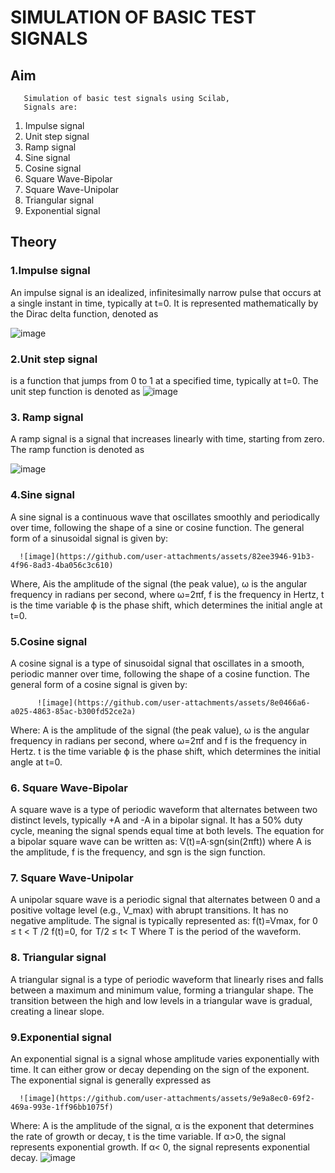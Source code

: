 # SIMULATION OF BASIC TEST SIGNALS
## Aim
       Simulation of basic test signals using Scilab, 
       Signals are:
1)	Impulse signal
2)	Unit step signal
3)	Ramp signal
4)	Sine signal
5)	Cosine signal
6)	Square Wave-Bipolar
7)	Square Wave-Unipolar
8)	Triangular signal
9)	Exponential signal
## Theory
 ### 1.Impulse signal
 An impulse signal is an idealized, infinitesimally narrow pulse that occurs at a single instant in time, typically at t=0. It is represented mathematically by the Dirac delta function,  denoted as
                                                                                                                                  


![image](https://github.com/user-attachments/assets/9e163784-6b6f-4e0c-bbdb-bfdad21decfc)




### 2.Unit step signal 
is a function that jumps from 0 to 1 at a specified time, typically at t=0. The unit step function is denoted as 
                                 ![image](https://github.com/user-attachments/assets/22dd2f8a-ff00-4295-8f02-bdbe6fe450d6)

### 3. Ramp signal
A ramp signal is a signal that increases linearly with time, starting from zero. The ramp function is denoted as

![image](https://github.com/user-attachments/assets/a08d38f1-ad0e-4a32-a043-201584b752fd)

### 4.Sine signal
A sine signal is a continuous wave that oscillates smoothly and periodically over time, following the shape of a sine or cosine function. The general form of a sinusoidal signal is given by:


      ![image](https://github.com/user-attachments/assets/82ee3946-91b3-4f96-8ad3-4ba056c3c610)

                               
Where,
	Ais the amplitude of the signal (the peak value),
	ω is the angular frequency in radians per second, where ω=2πf, f is the frequency in Hertz,
	t is the time variable
	ϕ is the phase shift, which determines the initial angle at t=0.
 

### 5.Cosine signal
A cosine signal is a type of sinusoidal signal that oscillates in a smooth, periodic manner over time, following the shape of a cosine function. The general form of a cosine signal is given by:

          ![image](https://github.com/user-attachments/assets/8e0466a6-a025-4863-85ac-b300fd52ce2a)
                                  

Where:
	A is the amplitude of the signal (the peak value),
	ω is the angular frequency in radians per second, where ω=2πf  and f is the frequency in Hertz.
	t is the time variable
	ϕ is the phase shift, which determines the initial angle at t=0.
 

### 6. Square Wave-Bipolar
A square wave is a type of periodic waveform that alternates between two distinct levels, typically +A and -A in a bipolar signal. It has a 50% duty cycle, meaning the signal spends equal time at both levels. The equation for a bipolar square wave can be written as:
V(t)=A⋅sgn(sin(2πft))
where A is the amplitude, f is the frequency, and sgn is the sign function.

### 7. Square Wave-Unipolar
A unipolar square wave is a periodic signal that alternates between 0 and a positive voltage level (e.g., V_max) with abrupt transitions. It has no negative amplitude. The signal is typically represented as:
f(t)=Vmax, for 0 ≤ t < T /2     f(t)=0,  for  T/2  ≤ t< T
Where T is the period of the waveform.

### 8. Triangular signal
A triangular signal is a type of periodic waveform that linearly rises and falls between a maximum and minimum value, forming a triangular shape. The transition between the high and low levels in a triangular wave is gradual, creating a linear slope.

### 9.Exponential signal
An exponential signal is a signal whose amplitude varies exponentially with time. It can either grow or decay depending on the sign of the exponent. The exponential signal is generally expressed as

      ![image](https://github.com/user-attachments/assets/9e9a8ec0-69f2-469a-993e-1ff96bb1075f)
                                      
Where:
	A is the amplitude of the signal,
	α is the exponent that determines the rate of growth or decay,
	t is the time variable.
	If  α>0, the signal represents exponential growth.
	If α< 0, the signal represents exponential decay.
![image](https://github.com/user-attachments/assets/dacfc333-a5df-4b21-a635-6649b2aa0b70)



                                   
                                   
                              

                                 

                                                                                                                                  






